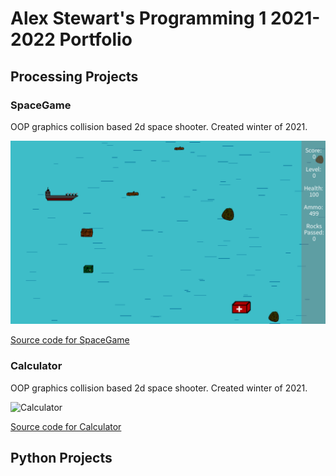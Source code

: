 # Alex Stewart's Programming 1 2021-2022 Portfolio

## Processing Projects

### SpaceGame
OOP graphics collision based 2d space shooter. Created winter of 2021.

![SpaceGame](https://github.com/AlexDStew1209/programing1portfolio/blob/gh-pages/images/spacegame.png?raw=true)

[Source code for SpaceGame](https://github.com/AlexDStew1209/programing1portfolio/blob/gh-pages/src/SpaceGame.zip)

### Calculator
OOP graphics collision based 2d space shooter. Created winter of 2021.

![Calculator]()

[Source code for Calculator]()

## Python Projects
